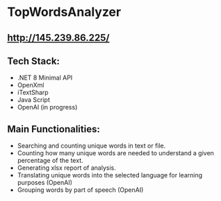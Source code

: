 # TopWordsAnalyzer 

## http://145.239.86.225/

## Tech Stack:
* .NET 8 Minimal API
* OpenXml
* iTextSharp
* Java Script
* OpenAI (in progress)

## Main Functionalities:
* Searching and counting unique words in text or file.
* Counting how many unique words are needed to understand a given percentage of the text.
* Generating xlsx report of analysis.
* Translating unique words into the selected language for learning purposes (OpenAI)
* Grouping words by part of speech (OpenAI)
